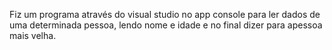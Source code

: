 Fiz  um programa através do visual studio no app console para ler dados de uma determinada pessoa, lendo nome e idade e no final dizer para apessoa mais velha.
